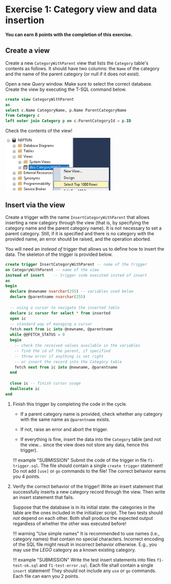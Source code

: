 ﻿# Exercise 1: Category view and data insertion

**You can earn 8 points with the completion of this exercise.**

## Create a view

Create a new `CategoryWithParent` view that lists the `Category` table's contents as follows. It should have two columns: the `Name` of the category and the name of the parent category (or null if it does not exist).

Open a new _Query_ window. Make sure to select the correct database. Create the view by executing the T-SQL command below.

```sql
create view CategoryWithParent
as
select c.Name CategoryName, p.Name ParentCategoryName
from Category c
left outer join Category p on c.ParentCategoryId = p.ID
```

Check the contents of the view!

![List the view](../images/sql-management-query-view.png)

## Insert via the view

Create a trigger with the name `InsertCategoryWithParent` that allows inserting a new category through the view (that is, by specifying the category name and the parent category name). It is not necessary to set a parent category. Still, if it is specified and there is no category with the provided name, an error should be raised, and the operation aborted.

You will need an _instead of_ trigger that allows us to define how to insert the data. The skeleton of the trigger is provided below.

```sql
create trigger InsertCategoryWithParent -- name of the trigger
on CategoryWithParent -- name of the view
instead of insert    -- trigger code executed insted of insert
as
begin
  declare @newname nvarchar(255) -- variables used below
  declare @parentname nvarchar(255)

  -- using a cursor to navigate the inserted table
  declare ic cursor for select * from inserted
  open ic
  -- standard way of managing a cursor
  fetch next from ic into @newname, @parentname
  while @@FETCH_STATUS = 0
  begin
    -- check the received values available in the variables
    -- find the id of the parent, if specified
    -- throw error if anything is not right
    -- or insert the record into the Category table
    fetch next from ic into @newname, @parentname
  end

  close ic -- finish cursor usage
  deallocate ic
end
```

1. Finish this trigger by completing the code in the cycle.

    - If a parent category name is provided, check whether any category with the same name as `@parentname` exists.

    - If not, raise an error and abort the trigger.

    - If everything is fine, insert the data into the `Category` table (and not the view... since the view does not store any data, hence this trigger).

    !!! example "SUBMISSION"
        Submit the code of the trigger in file `f1-trigger.sql`. The file should contain a single `create trigger` statement! Do not add `[use]` or `go` commands to the file! The correct behavior earns you 4 points.

1. Verify the correct behavior of the trigger! Write an insert statement that successfully inserts a new category record through the view. Then write an insert statement that fails.

    Suppose that the database is in its initial state: the categories in the table are the ones included in the initializer script. The two tests should _not_ depend on each other. Both shall produce the expected output regardless of whether the other was executed before!

    !!! warning "Use simple names"
        It is recommended to use names (i.e., category names) that contain no special characters. Incorrect encoding of the SQL file might result in incorrect behavior otherwise. E.g., you may use the _LEGO_ category as a known existing category.

    !!! example "SUBMISSION"
        Write the test insert statements into files `f1-test-ok.sql` and `f1-test-error.sql`. Each file shall contain a single `insert` statement! They should not include any `use` or `go` commands. Each file can earn you 2 points.
